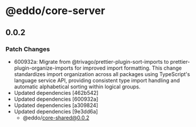 # @eddo/core-server

## 0.0.2

### Patch Changes

- 600932a: Migrate from @trivago/prettier-plugin-sort-imports to prettier-plugin-organize-imports for improved import formatting. This change standardizes import organization across all packages using TypeScript's language service API, providing consistent type import handling and automatic alphabetical sorting within logical groups.
- Updated dependencies [462b542]
- Updated dependencies [600932a]
- Updated dependencies [a309824]
- Updated dependencies [9e3dd6a]
  - @eddo/core-shared@0.0.2
